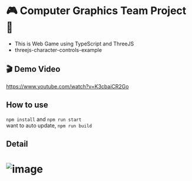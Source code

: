 # 🎮 Computer Graphics Team Project 🎯
- This is Web Game using TypeScript and ThreeJS
- threejs-character-controls-example

## 🎬 Demo Video
https://www.youtube.com/watch?v=K3cbaiCR2Go

## How to use 
`npm install` and `npm run start`  
 want to auto update, `npm run build`
 
## Detail

# ![image](https://user-images.githubusercontent.com/38834177/203323411-d4bec814-f5dd-4da8-8a78-935ed4458114.png)


 
 
 

